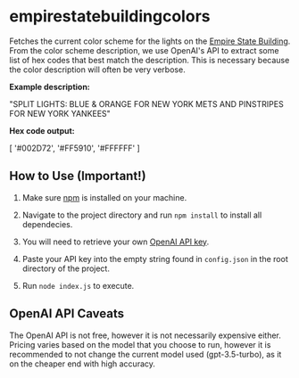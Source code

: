 # empirestatebuildingcolors
Fetches the current color scheme for the lights on the [Empire State Building](https://www.esbnyc.com). From the color scheme description, we use OpenAI's API to extract some list of hex codes that best match the description. This is necessary because the color description will often be very verbose.

**Example description:**

"SPLIT LIGHTS: BLUE & ORANGE FOR NEW YORK METS AND PINSTRIPES FOR NEW YORK YANKEES"

**Hex code output:**

[ '#002D72', '#FF5910', '#FFFFFF' ]

## How to Use (Important!)
1. Make sure [npm](https://docs.npmjs.com/downloading-and-installing-node-js-and-npm) is installed on your machine.

2. Navigate to the project directory and run `npm install` to install all dependecies.

3. You will need to retrieve your own [OpenAI API key](https://openai.com/blog/openai-api).

4. Paste your API key into the empty string found in `config.json` in the root directory of the project.

5. Run `node index.js` to execute.


## OpenAI API Caveats
The OpenAI API is not free, however it is not necessarily expensive either. Pricing varies based on the model that you choose to run, however it is recommended to not change the current model used (gpt-3.5-turbo), as it on the cheaper end with high accuracy.
